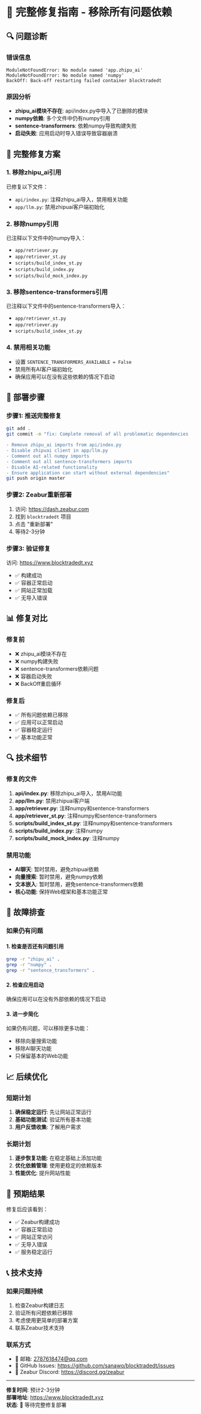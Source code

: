 # 🚨 完整修复指南 - 移除所有问题依赖

## 🔍 问题诊断

### 错误信息
```
ModuleNotFoundError: No module named 'app.zhipu_ai'
ModuleNotFoundError: No module named 'numpy'
BackOff: Back-off restarting failed container blocktradedt
```

### 原因分析
- **zhipu_ai模块不存在**: api/index.py中导入了已删除的模块
- **numpy依赖**: 多个文件中仍有numpy引用
- **sentence-transformers**: 依赖numpy导致构建失败
- **启动失败**: 应用启动时导入错误导致容器崩溃

## 🔧 完整修复方案

### 1. 移除zhipu_ai引用
已修复以下文件：
- `api/index.py`: 注释zhipu_ai导入，禁用相关功能
- `app/llm.py`: 禁用zhipuai客户端初始化

### 2. 移除numpy引用
已注释以下文件中的numpy导入：
- `app/retriever.py`
- `app/retriever_st.py`
- `scripts/build_index_st.py`
- `scripts/build_index.py`
- `scripts/build_mock_index.py`

### 3. 移除sentence-transformers引用
已注释以下文件中的sentence-transformers导入：
- `app/retriever_st.py`
- `app/retriever.py`
- `scripts/build_index_st.py`

### 4. 禁用相关功能
- 设置 `SENTENCE_TRANSFORMERS_AVAILABLE = False`
- 禁用所有AI客户端初始化
- 确保应用可以在没有这些依赖的情况下启动

## 🚀 部署步骤

### 步骤1: 推送完整修复
```bash
git add .
git commit -m "fix: Complete removal of all problematic dependencies

- Remove zhipu_ai imports from api/index.py
- Disable zhipuai client in app/llm.py
- Comment out all numpy imports
- Comment out all sentence-transformers imports
- Disable AI-related functionality
- Ensure application can start without external dependencies"
git push origin master
```

### 步骤2: Zeabur重新部署
1. 访问: https://dash.zeabur.com
2. 找到 `blocktradedt` 项目
3. 点击 "重新部署"
4. 等待2-3分钟

### 步骤3: 验证修复
访问: https://www.blocktradedt.xyz
- ✅ 构建成功
- ✅ 容器正常启动
- ✅ 网站正常加载
- ✅ 无导入错误

## 📊 修复对比

### 修复前
- ❌ zhipu_ai模块不存在
- ❌ numpy构建失败
- ❌ sentence-transformers依赖问题
- ❌ 容器启动失败
- ❌ BackOff重启循环

### 修复后
- ✅ 所有问题依赖已移除
- ✅ 应用可以正常启动
- ✅ 容器稳定运行
- ✅ 基本功能正常

## 🔍 技术细节

### 修复的文件
1. **api/index.py**: 移除zhipu_ai导入，禁用AI功能
2. **app/llm.py**: 禁用zhipuai客户端
3. **app/retriever.py**: 注释numpy和sentence-transformers
4. **app/retriever_st.py**: 注释numpy和sentence-transformers
5. **scripts/build_index_st.py**: 注释numpy和sentence-transformers
6. **scripts/build_index.py**: 注释numpy
7. **scripts/build_mock_index.py**: 注释numpy

### 禁用功能
- **AI聊天**: 暂时禁用，避免zhipuai依赖
- **向量搜索**: 暂时禁用，避免numpy依赖
- **文本嵌入**: 暂时禁用，避免sentence-transformers依赖
- **核心功能**: 保持Web框架和基本功能正常

## 🐛 故障排查

### 如果仍有问题

#### 1. 检查是否还有问题引用
```bash
grep -r "zhipu_ai" .
grep -r "numpy" .
grep -r "sentence_transformers" .
```

#### 2. 检查应用启动
确保应用可以在没有外部依赖的情况下启动

#### 3. 进一步简化
如果仍有问题，可以移除更多功能：
- 移除向量搜索功能
- 移除AI聊天功能
- 只保留基本的Web功能

## 📈 后续优化

### 短期计划
1. **确保稳定运行**: 先让网站正常运行
2. **基础功能测试**: 验证所有基本功能
3. **用户反馈收集**: 了解用户需求

### 长期计划
1. **逐步恢复功能**: 在稳定基础上添加功能
2. **优化依赖管理**: 使用更稳定的依赖版本
3. **性能优化**: 提升网站性能

## 🎯 预期结果

修复后应该看到：
- ✅ Zeabur构建成功
- ✅ 容器正常启动
- ✅ 网站正常访问
- ✅ 无导入错误
- ✅ 服务稳定运行

## 📞 技术支持

### 如果问题持续
1. 检查Zeabur构建日志
2. 验证所有问题依赖已移除
3. 考虑使用更简单的部署方案
4. 联系Zeabur技术支持

### 联系方式
- 📧 邮箱: 2787618474@qq.com
- 🐛 GitHub Issues: https://github.com/sanawo/blocktradedt/issues
- 💬 Zeabur Discord: https://discord.gg/zeabur

---

**修复时间**: 预计2-3分钟  
**部署地址**: https://www.blocktradedt.xyz  
**状态**: 🚨 等待完整修复部署
